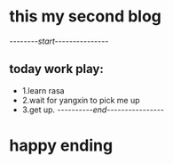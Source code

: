 # this my second blog
*--------start---------------*
## **today work play:**
- 1.learn rasa
- 2.wait for yangxin to pick me up
- 3.get up.
*----------end----------------*
# happy ending
